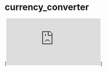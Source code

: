 # currency_converter
[![Streamlit App](https://static.streamlit.io/pavithvish/currency_converter/main/currency.py)]


